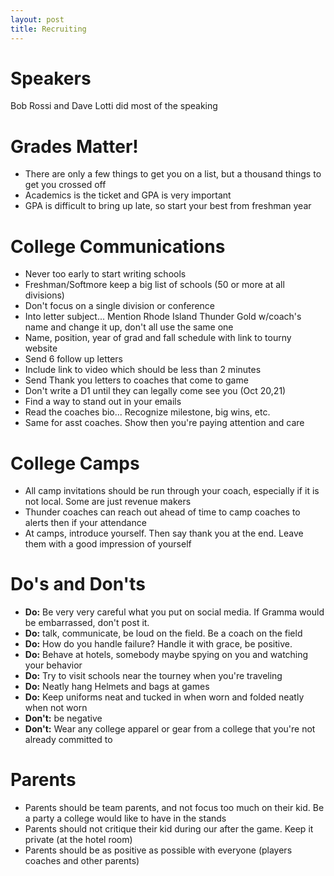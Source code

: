 ```yaml
---
layout: post
title: Recruiting
---
```


# Speakers
Bob Rossi and Dave Lotti did most of the speaking

# Grades Matter!
* There are only a few things to get you on a list, but a thousand things to get you crossed off
* Academics is the ticket and GPA is very important
* GPA is difficult to bring up late, so start your best from freshman year

# College Communications
* Never too early to start writing schools
* Freshman/Softmore keep a big list of schools (50 or more at all divisions)
* Don't focus on a single division or conference
* Into letter subject... Mention Rhode Island Thunder Gold w/coach's name and change it up, don't all use the same one
* Name, position, year of grad and fall schedule with link to tourny website
* Send 6 follow up letters
* Include link to video which should be less than 2 minutes
* Send Thank you letters to coaches that come to game
* Don't write a D1 until they can legally come see you (Oct 20,21)
* Find a way to stand out in your emails
* Read the coaches bio... Recognize milestone, big wins, etc.
* Same for asst coaches. Show then you're paying attention and care

# College Camps
* All camp invitations should be run through your coach, especially if it is not local. Some are just revenue makers
* Thunder coaches can reach out ahead of time to camp coaches to alerts then if your attendance
* At camps, introduce yourself. Then say thank you at the end. Leave them with a good impression of yourself

# Do's and Don'ts
* **Do:** Be very very careful what you put on social media. If Gramma would be embarrassed, don't post it.
* **Do:** talk, communicate, be loud on the field. Be a coach on the field
* **Do:** How do you handle failure? Handle it with grace, be positive. 
* **Do:** Behave at hotels, somebody maybe spying on you and watching your behavior
* **Do:** Try to visit schools near the tourney when you're traveling
* **Do:** Neatly hang Helmets and bags at games
* **Do:** Keep uniforms neat and tucked in when worn and folded neatly when not worn
* **Don't:** be negative
* **Don't:** Wear any college apparel or gear from a college that you're not already committed to

# Parents
* Parents should be team parents, and not focus too much on their kid. Be a party a college would like to have in the stands
* Parents should not critique their kid during our after the game. Keep it private (at the hotel room)
* Parents should be as positive as possible with everyone (players coaches and other parents)



